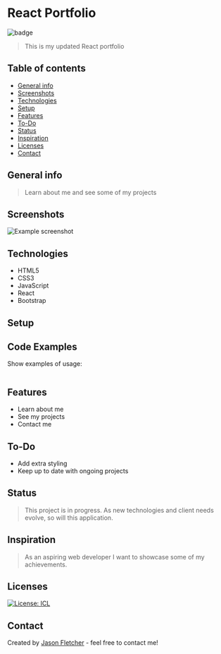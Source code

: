 # React Portfolio
  ![badge](https://img.shields.io/badge/Created_With-LOVE-pink.svg)

> This is my updated React portfolio

## Table of contents
* [General info](#general-info)
* [Screenshots](#screenshots)
* [Technologies](#technologies)
* [Setup](#setup)
* [Features](#features)
* [To-Do](#to-do)
* [Status](#status)
* [Inspiration](#inspiration)
* [Licenses](#licenses)
* [Contact](#contact)

## General info
> Learn about me and see some of my projects

## Screenshots
![Example screenshot](./img/screenshot.png)

## Technologies
* HTML5
* CSS3
* JavaScript
* React
* Bootstrap

## Setup


## Code Examples
Show examples of usage:
```

```

## Features
* Learn about me
* See my projects
* Contact me

## To-Do
* Add extra styling
* Keep up to date with ongoing projects


## Status
>This project is in progress.  As new technologies and client needs evolve, so will this application.

## Inspiration
> As an aspiring web developer I want to showcase some of my achievements.

## Licenses
[![License: ICL](https://img.shields.io/badge/License-ISC-blue.svg)](https://opensource.org/licenses/ISC)  

## Contact
Created by [Jason Fletcher](blueink38@yahoo.com) - feel free to contact me!